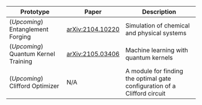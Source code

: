 |Prototype | Paper | Description |
| ------ | ------ | ------ |
| (_Upcoming_) Entanglement Forging | [arXiv:2104.10220](https://arxiv.org/abs/2104.10220) | Simulation of chemical and physical systems |
| (_Upcoming_) Quantum Kernel Training | [arXiv:2105.03406](https://arxiv.org/abs/2105.03406) | Machine learning with quantum kernels |
| (_Upcoming_) Clifford Optimizer | N/A |  A module for finding the optimal gate configuration of a Clifford circuit
